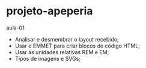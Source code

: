 # projeto-apeperia

aula-01
* Analisar e desmembrar o layout recebido;
* Usar o EMMET para criar blocos de código HTML;
* Usar as unidades relativas REM e EM;
* Tipos de imagens e SVGs;